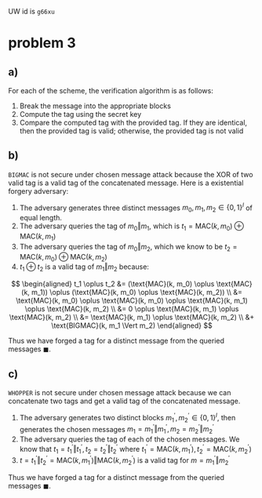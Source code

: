 UW id is `g66xu`

# problem 3

## a)
For each of the scheme, the verification algorithm is as follows:

1. Break the message into the appropriate blocks
2. Compute the tag using the secret key
3. Compare the computed tag with the provided tag. If they are identical, then the provided tag is valid; otherwise, the provided tag is not valid

## b)
`BIGMAC` is not secure under chosen message attack because the XOR of two valid tag is a valid tag of the concatenated message. Here is a existential forgery adversary:

1. The adversary generates three distinct messages $m_0, m_1, m_2 \in \{0, 1\}^l$ of equal length.
2. The adversary queries the tag of $m_0 \Vert m_1$, which is $t_1 = \text{MAC}(k, m_0) \oplus \text{MAC}(k, m_1)$
3. The adversary queries the tag of $m_0 \Vert m_2$, which we know to be $t_2 = \text{MAC}(k, m_0) \oplus \text{MAC}(k, m_2)$
4. $t_1 \oplus t_2$ is a valid tag of $m_1 \Vert m_2$ because:

$$
\begin{aligned}
t_1 \oplus t_2 &= (\text{MAC}(k, m_0) \oplus \text{MAC}(k, m_1))
\oplus (\text{MAC}(k, m_0) \oplus \text{MAC}(k, m_2)) \\
&= \text{MAC}(k, m_0) \oplus \text{MAC}(k, m_0)
\oplus \text{MAC}(k, m_1) \oplus \text{MAC}(k, m_2) \\
&= 0 \oplus \text{MAC}(k, m_1) \oplus \text{MAC}(k, m_2) \\
&= \text{MAC}(k, m_1) \oplus \text{MAC}(k, m_2) \\
&+ \text{BIGMAC}(k, m_1 \Vert m_2)
\end{aligned}
$$

Thus we have forged a tag for a distinct message from the queried messages $\blacksquare$.

## c)
`WHOPPER` is not secure under chosen message attack because we can concatenate two tags and get a valid tag of the concatenated message.

1. The adversary generates two distinct blocks $m_1^\prime, m_2^\prime \in \{0, 1\}^l$, then generates the chosen messages $m_1 = m_1^\prime \Vert m_1^\prime, m_2 = m_2^\prime \Vert m_2^\prime$
2. The adversary queries the tag of each of the chosen messages. We know that $t_1 = t_1^\prime \Vert t_1^\prime, t_2 = t_2^\prime \Vert t_2^\prime$ where $t_1^\prime = \text{MAC}(k, m_1^\prime), t_2^\prime=\text{MAC}(k, m_2^\prime)$
3. $t = t_1^\prime \Vert t_2^\prime = \text{MAC}(k, m_1^\prime) \Vert \text{MAC}(k, m_2^\prime)$ is a valid tag for $m = m_1^\prime \Vert m_2^\prime$

Thus we have forged a tag for a distinct message from the queried messages $\blacksquare$.